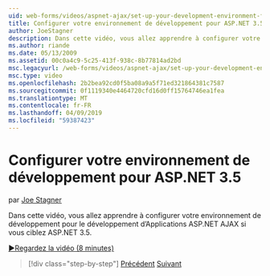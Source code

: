 ```yaml
---
uid: web-forms/videos/aspnet-ajax/set-up-your-development-environment-for-aspnet-35
title: Configurer votre environnement de développement pour ASP.NET 3.5 | Microsoft Docs
author: JoeStagner
description: Dans cette vidéo, vous allez apprendre à configurer votre environnement de développement pour le développement d’Applications ASP.NET AJAX si vous ciblez ASP.NET 3.5.
ms.author: riande
ms.date: 05/13/2009
ms.assetid: 00c0a4c9-5c25-413f-938c-8b77814ad2bd
msc.legacyurl: /web-forms/videos/aspnet-ajax/set-up-your-development-environment-for-aspnet-35
msc.type: video
ms.openlocfilehash: 2b2bea92cd0f5ba08a9a5f71ed321864381c7587
ms.sourcegitcommit: 0f1119340e4464720cfd16d0ff15764746ea1fea
ms.translationtype: MT
ms.contentlocale: fr-FR
ms.lasthandoff: 04/09/2019
ms.locfileid: "59387423"
---
```

# <a name="set-up-your-development-environment-for-aspnet-35"></a>Configurer votre environnement de développement pour ASP.NET 3.5

par [Joe Stagner](https://github.com/JoeStagner)

Dans cette vidéo, vous allez apprendre à configurer votre environnement de développement pour le développement d’Applications ASP.NET AJAX si vous ciblez ASP.NET 3.5.

[&#9654;Regardez la vidéo (8 minutes)](https://channel9.msdn.com/Blogs/ASP-NET-Site-Videos/set-up-your-development-environment-for-aspnet-35)

> [!div class="step-by-step"]
> [Précédent](how-to-dynamically-add-controls-to-a-web-page.md)
> [Suivant](set-up-your-development-environment-for-aspnet-20.md)
